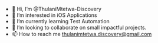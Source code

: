- 👋 Hi, I’m @ThulaniMtetwa-Discovery
- 👀 I’m interested in iOS Applications
- 🌱 I’m currently learning Test Automation
- 💞️ I’m looking to collaborate on small impactful projects.
- 📫 How to reach me thulanimtetwa.discovery@gmail.com

<!---
ThulaniMtetwa-Discovery/ThulaniMtetwa-Discovery is a ✨ special ✨ repository because its `README.md` (this file) appears on your GitHub profile.
You can click the Preview link to take a look at your changes.
--->
